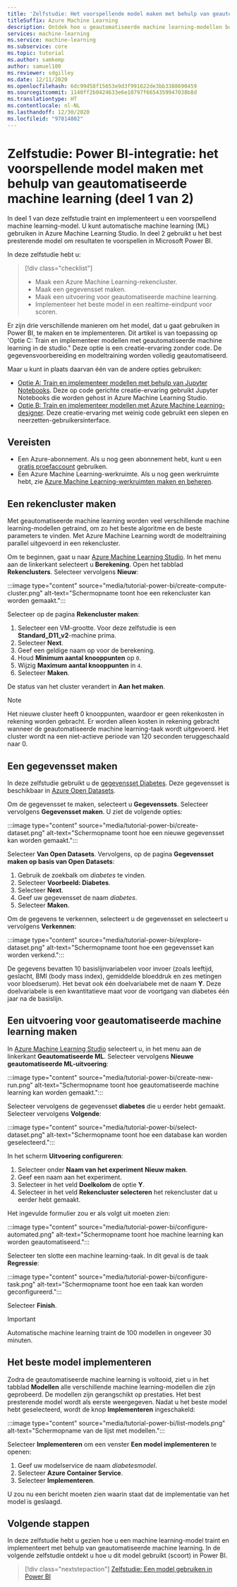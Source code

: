 ```yaml
---
title: 'Zelfstudie: Het voorspellende model maken met behulp van geautomatiseerde ML (deel 1 van 2)'
titleSuffix: Azure Machine Learning
description: Ontdek hoe u geautomatiseerde machine learning-modellen bouwt en implementeert, zodat u het beste model kunt gebruiken om resultaten te voorspellen in Microsoft Power BI.
services: machine-learning
ms.service: machine-learning
ms.subservice: core
ms.topic: tutorial
ms.author: samkemp
author: samuel100
ms.reviewer: sdgilley
ms.date: 12/11/2020
ms.openlocfilehash: 6dc99d58f15653e9d3f991622de3bb3388690459
ms.sourcegitcommit: 1140ff2b0424633e6e10797f6654359947038b8d
ms.translationtype: HT
ms.contentlocale: nl-NL
ms.lasthandoff: 12/30/2020
ms.locfileid: "97814802"
---
```

# <a name="tutorial-power-bi-integration---create-the-predictive-model-by-using-automated-machine-learning-part-1-of-2"></a>Zelfstudie: Power BI-integratie: het voorspellende model maken met behulp van geautomatiseerde machine learning (deel 1 van 2)

In deel 1 van deze zelfstudie traint en implementeert u een voorspellend machine learning-model. U kunt automatische machine learning (ML) gebruiken in Azure Machine Learning Studio.  In deel 2 gebruikt u het best presterende model om resultaten te voorspellen in Microsoft Power BI.

In deze zelfstudie hebt u:

> [!div class="checklist"]
> * Maak een Azure Machine Learning-rekencluster.
> * Maak een gegevensset maken.
> * Maak een uitvoering voor geautomatiseerde machine learning.
> * Implementeer het beste model in een realtime-eindpunt voor scoren.


Er zijn drie verschillende manieren om het model, dat u gaat gebruiken in Power BI, te maken en te implementeren.  Dit artikel is van toepassing op 'Optie C: Train en implementeer modellen met geautomatiseerde machine learning in de studio."  Deze optie is een creatie-ervaring zonder code. De gegevensvoorbereiding en modeltraining worden volledig geautomatiseerd. 

Maar u kunt in plaats daarvan één van de andere opties gebruiken:

* [Optie A: Train en implementeer modellen met behulp van Jupyter Notebooks](tutorial-power-bi-custom-model.md). Deze op code gerichte creatie-ervaring gebruikt Jupyter Notebooks die worden gehost in Azure Machine Learning Studio.
* [Optie B: Train en implementeer modellen met Azure Machine Learning-designer](tutorial-power-bi-designer-model.md). Deze creatie-ervaring met weinig code gebruikt een slepen en neerzetten-gebruikersinterface.

## <a name="prerequisites"></a>Vereisten

- Een Azure-abonnement. Als u nog geen abonnement hebt, kunt u een [gratis proefaccount](https://aka.ms/AMLFree) gebruiken. 
- Een Azure Machine Learning-werkruimte. Als u nog geen werkruimte hebt, zie [Azure Machine Learning-werkruimten maken en beheren](./how-to-manage-workspace.md#create-a-workspace).

## <a name="create-a-compute-cluster"></a>Een rekencluster maken

Met geautomatiseerde machine learning worden veel verschillende machine learning-modellen getraind, om zo het beste algoritme en de beste parameters te vinden. Met Azure Machine Learning wordt de modeltraining parallel uitgevoerd in een rekencluster.

Om te beginnen, gaat u naar [Azure Machine Learning Studio](https://ml.azure.com). In het menu aan de linkerkant selecteert u **Berekening**. Open het tabblad **Rekenclusters**. Selecteer vervolgens **Nieuw**:

:::image type="content" source="media/tutorial-power-bi/create-compute-cluster.png" alt-text="Schermopname toont hoe een rekencluster kan worden gemaakt.":::

Selecteer op de pagina **Rekencluster maken**:

1. Selecteer een VM-grootte. Voor deze zelfstudie is een **Standard_D11_v2**-machine prima.
1. Selecteer **Next**.
1. Geef een geldige naam op voor de berekening.
1. Houd **Minimum aantal knooppunten** op `0`.
1. Wijzig **Maximum aantal knooppunten** in `4`.
1. Selecteer **Maken**.

De status van het cluster verandert in **Aan het maken**.

>[!NOTE]
> Het nieuwe cluster heeft 0 knooppunten, waardoor er geen rekenkosten in rekening worden gebracht. Er worden alleen kosten in rekening gebracht wanneer de geautomatiseerde machine learning-taak wordt uitgevoerd. Het cluster wordt na een niet-actieve periode van 120 seconden teruggeschaald naar 0.


## <a name="create-a-dataset"></a>Een gegevensset maken

In deze zelfstudie gebruikt u de [gegevensset Diabetes](https://www4.stat.ncsu.edu/~boos/var.select/diabetes.html). Deze gegevensset is beschikbaar in [Azure Open Datasets](https://azure.microsoft.com/services/open-datasets/).

Om de gegevensset te maken, selecteert u **Gegevenssets**. Selecteer vervolgens **Gegevensset maken**. U ziet de volgende opties:

:::image type="content" source="media/tutorial-power-bi/create-dataset.png" alt-text="Schermopname toont hoe een nieuwe gegevensset kan worden gemaakt.":::

Selecteer **Van Open Datasets**. Vervolgens, op de pagina **Gegevensset maken op basis van Open Datasets**:

1. Gebruik de zoekbalk om *diabetes* te vinden.
1. Selecteer **Voorbeeld: Diabetes**.
1. Selecteer **Next**.
1. Geef uw gegevensset de naam *diabetes*.
1. Selecteer **Maken**.

Om de gegevens te verkennen, selecteert u de gegevensset en selecteert u vervolgens **Verkennen**:

:::image type="content" source="media/tutorial-power-bi/explore-dataset.png" alt-text="Schermopname toont hoe een gegevensset kan worden verkend.":::

De gegevens bevatten 10 basislijnvariabelen voor invoer (zoals leeftijd, geslacht, BMI (body mass index), gemiddelde bloeddruk en zes metingen voor bloedserum). Het bevat ook één doelvariabele met de naam **Y**. Deze doelvariabele is een kwantitatieve maat voor de voortgang van diabetes één jaar na de basislijn.

## <a name="create-an-automated-machine-learning-run"></a>Een uitvoering voor geautomatiseerde machine learning maken

In [Azure Machine Learning Studio](https://ml.azure.com) selecteert u, in het menu aan de linkerkant **Geautomatiseerde ML**. Selecteer vervolgens **Nieuwe geautomatiseerde ML-uitvoering**:

:::image type="content" source="media/tutorial-power-bi/create-new-run.png" alt-text="Schermopname toont hoe geautomatiseerde machine learning kan worden gemaakt.":::

Selecteer vervolgens de gegevensset **diabetes** die u eerder hebt gemaakt. Selecteer vervolgens **Volgende**:

:::image type="content" source="media/tutorial-power-bi/select-dataset.png" alt-text="Schermopname toont hoe een database kan worden geselecteerd.":::
 
In het scherm **Uitvoering configureren**:

1. Selecteer onder **Naam van het experiment** **Nieuw maken**.
1. Geef een naam aan het experiment.
1. Selecteer in het veld **Doelkolom** de optie **Y**.
1. Selecteer in het veld **Rekencluster selecteren** het rekencluster dat u eerder hebt gemaakt. 

Het ingevulde formulier zou er als volgt uit moeten zien:

:::image type="content" source="media/tutorial-power-bi/configure-automated.png" alt-text="Schermopname toont hoe machine learning kan worden geautomatiseerd.":::

Selecteer ten slotte een machine learning-taak. In dit geval is de taak **Regressie**:

:::image type="content" source="media/tutorial-power-bi/configure-task.png" alt-text="Schermopname toont hoe een taak kan worden geconfigureerd.":::

Selecteer **Finish**.

> [!IMPORTANT]
> Automatische machine learning traint de 100 modellen in ongeveer 30 minuten.

## <a name="deploy-the-best-model"></a>Het beste model implementeren

Zodra de geautomatiseerde machine learning is voltooid, ziet u in het tabblad **Modellen** alle verschillende machine learning-modellen die zijn geprobeerd. De modellen zijn gerangschikt op prestaties. Het best presterende model wordt als eerste weergegeven. Nadat u het beste model hebt geselecteerd, wordt de knop **Implementeren** ingeschakeld:

:::image type="content" source="media/tutorial-power-bi/list-models.png" alt-text="Schermopname van de lijst met modellen.":::

Selecteer **Implementeren** om een venster **Een model implementeren** te openen:

1. Geef uw modelservice de naam *diabetesmodel*.
1. Selecteer **Azure Container Service**.
1. Selecteer **Implementeren**.

U zou nu een bericht moeten zien waarin staat dat de implementatie van het model is geslaagd.

## <a name="next-steps"></a>Volgende stappen

In deze zelfstudie hebt u gezien hoe u een machine learning-model traint en implementeert met behulp van geautomatiseerde machine learning. In de volgende zelfstudie ontdekt u hoe u dit model gebruikt (scoort) in Power BI.

> [!div class="nextstepaction"]
> [Zelfstudie: Een model gebruiken in Power BI](/power-bi/connect-data/service-aml-integrate?context=azure/machine-learning/context/ml-context)
